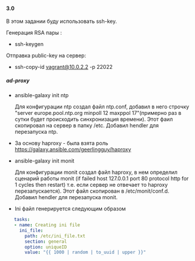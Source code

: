 ﻿#### 3.0 

В этом задании буду использовать ssh-key.

Генерация RSA пары :
- ssh-keygen

Отправка public-key на сервер:
- ssh-copy-id vagrant@10.0.2.2 -p 22022

##### ad-proxy

- ansible-galaxy init ntp

   Для конфигурации ntp создал файл ntp.conf, добавил в него строчку 
"server europe.pool.ntp.org minpoll 12 maxppol 17"(примерно раз в сутки будет происходить синхронизация времени).
Этот фаил скопировал на сервер в папку /etc.
Добавил hendler для перезапуска ntp.


- За основу haproxy - была взята роль https://galaxy.ansible.com/geerlingguy/haproxy


- ansible-galaxy init monit
 
  Для конфигурации monit создал файл haproxy, в нем определил сценарий работы monit (if failed host 127.0.0.1 port 80 protocol http for 1 cycles then restart) т.е. если сервер не отвечает то haproxy перезапускается).
Этот файл скопирован в /etc/monit/conf.d.
Добавил hendler для перезапуска monit.



- Ini файл генерируется следующим образом
```yaml
   tasks: 
   - name: Creating ini file
     ini_file:
       path: /etc/ini_file.txt
       section: general
       option: uniqueID  
       value: "{{ 1000 | random | to_uuid | upper }}" 
``` 










